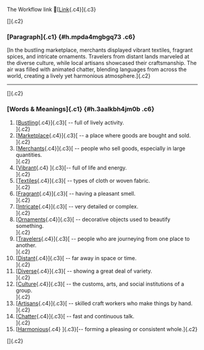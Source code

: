 The Workflow link
👏[[Link](https://www.google.com/url?q=http://www.google.com&sa=D&source=editors&ust=1757090295127444&usg=AOvVaw0JlPKyfj_ESPbotKwqsk_j){.c4}]{.c3}

[]{.c2}

### [Paragraph]{.c1} {#h.mpda4mgbgq73 .c6}

[In the bustling marketplace, merchants displayed vibrant textiles,
fragrant spices, and intricate ornaments. Travelers from distant lands
marveled at the diverse culture, while local artisans showcased their
craftsmanship. The air was filled with animated chatter, blending
languages from across the world, creating a lively yet harmonious
atmosphere.]{.c2}

------------------------------------------------------------------------

[]{.c2}

### [Words & Meanings]{.c1} {#h.3aalkbh4jm0b .c6}

1.  [[Bustling](https://www.google.com/url?q=http://www.google.com&sa=D&source=editors&ust=1757090295128066&usg=AOvVaw1icr1il0knvwSW0htqCkbx){.c4}]{.c3}[ --
    full of lively activity.\
    ]{.c2}
2.  [[Marketplace](https://www.google.com/url?q=http://www.google.com&sa=D&source=editors&ust=1757090295128184&usg=AOvVaw0C1U_jgdGC5TKeo0JgwAKv){.c4}]{.c3}[ --
    a place where goods are bought and sold.\
    ]{.c2}
3.  [[Merchants](https://www.google.com/url?q=http://www.google.com&sa=D&source=editors&ust=1757090295128298&usg=AOvVaw2-DXvW1JFH7okjDf8mX7Ld){.c4}]{.c3}[ --
    people who sell goods, especially in large quantities.\
    ]{.c2}
4.  [[Vibrant](https://www.google.com/url?q=http://www.google.com&sa=D&source=editors&ust=1757090295128423&usg=AOvVaw3rNtw4vaZISBdmhYNqoXuZ){.c4}
    ]{.c3}[-- full of life and energy.\
    ]{.c2}
5.  [[Textiles](https://www.google.com/url?q=http://www.google.com&sa=D&source=editors&ust=1757090295128524&usg=AOvVaw1icz0oe0nwxdF1LLfKb9t7){.c4}]{.c3}[ --
    types of cloth or woven fabric.\
    ]{.c2}
6.  [[Fragrant](https://www.google.com/url?q=http://www.google.com&sa=D&source=editors&ust=1757090295128623&usg=AOvVaw0qMlaNSEVbarxD38-Wq7Kp){.c4}]{.c3}[ --
    having a pleasant smell.\
    ]{.c2}
7.  [[Intricate](https://www.google.com/url?q=http://www.google.com&sa=D&source=editors&ust=1757090295128741&usg=AOvVaw0LcCRf9s0pZ3Ifyp9vxRPY){.c4}]{.c3}[ --
    very detailed or complex.\
    ]{.c2}
8.  [[Ornaments](https://www.google.com/url?q=http://www.google.com&sa=D&source=editors&ust=1757090295128838&usg=AOvVaw3UbRGz3YfFxPQiVYrnFMVK){.c4}]{.c3}[ --
    decorative objects used to beautify something.\
    ]{.c2}
9.  [[Travelers](https://www.google.com/url?q=http://www.google.com&sa=D&source=editors&ust=1757090295128949&usg=AOvVaw1laL7CnvgZDehuXYxiFeZt){.c4}]{.c3}[ --
    people who are journeying from one place to another.\
    ]{.c2}
10. [[Distant](https://www.google.com/url?q=http://www.google.com&sa=D&source=editors&ust=1757090295129071&usg=AOvVaw13lMBKUMXriwTTxC3zsD_O){.c4}]{.c3}[ --
    far away in space or time.\
    ]{.c2}
11. [[Diverse](https://www.google.com/url?q=http://www.google.com&sa=D&source=editors&ust=1757090295129165&usg=AOvVaw29Qzmo2iDKhAdbUKEuiDCa){.c4}]{.c3}[ --
    showing a great deal of variety.\
    ]{.c2}
12. [[Culture](https://www.google.com/url?q=http://www.google.com&sa=D&source=editors&ust=1757090295129264&usg=AOvVaw3whFfD_1geUa7ltl9LLbgI){.c4}]{.c3}[ --
    the customs, arts, and social institutions of a group.\
    ]{.c2}
13. [[Artisans](https://www.google.com/url?q=http://www.google.com&sa=D&source=editors&ust=1757090295129402&usg=AOvVaw00d5K2DVeRD8J4btTW-XCQ){.c4}]{.c3}[ --
    skilled craft workers who make things by hand.\
    ]{.c2}
14. [[Chatter](https://www.google.com/url?q=http://www.google.com&sa=D&source=editors&ust=1757090295129526&usg=AOvVaw0yBRSnTm8f27VYJhBQRmE5){.c4}]{.c3}[ --
    fast and continuous talk.\
    ]{.c2}
15. [[Harmonious](https://www.google.com/url?q=http://www.google.com&sa=D&source=editors&ust=1757090295129630&usg=AOvVaw0kugwtx44LjztDpwWZr7-U){.c4}
    ]{.c3}[-- forming a pleasing or consistent whole.]{.c2}

[]{.c2}
